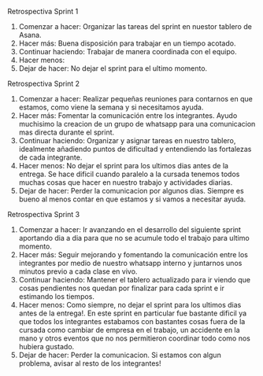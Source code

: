 Retrospectiva Sprint 1
1. Comenzar a hacer: Organizar las tareas del sprint en nuestor tablero de Asana.
2. Hacer más: Buena disposición para trabajar en un tiempo acotado. 
3. Continuar haciendo: Trabajar de manera coordinada con el equipo.
4. Hacer menos: 
5. Dejar de hacer: No dejar el sprint para el ultimo momento.

Retrospectiva Sprint 2
1. Comenzar a hacer: Realizar pequeñas reuniones para contarnos en que estamos, como viene la semana y si necesitamos ayuda.
2. Hacer más: Fomentar la comunicación entre los integrantes. Ayudo muchisimo la creacion de un grupo de whatsapp para una comunicacion mas directa durante el sprint.
3. Continuar haciendo: Organizar y asignar tareas en nuestro tablero, idealmente añadiendo puntos de dificultad y entendiendo las fortalezas de cada integrante.
4. Hacer menos: No dejar el sprint para los ultimos dias antes de la entrega. Se hace dificil cuando paralelo a la cursada tenemos todos muchas cosas que hacer en nuestro trabajo y actividades diarias.
5. Dejar de hacer: Perder la comunicacion por algunos dias. Siempre es bueno al menos contar en que estamos y si vamos a necesitar ayuda.

Retrospectiva Sprint 3
1. Comenzar a hacer: Ir avanzando en el desarrollo del siguiente sprint aportando dia a dia para que no se acumule todo el trabajo para ultimo momento.
2. Hacer más: Seguir mejorando y fomentando la comunicación entre los integrantes por medio de nuestro whatsapp interno y juntarnos unos minutos previo a cada clase en vivo.
3. Continuar haciendo: Mantener el tablero actualizado para ir viendo que cosas pendientes nos quedan por finalizar para cada sprint e ir estimando los tiempos.
4. Hacer menos: Como siempre, no dejar el sprint para los ultimos dias antes de la entrega!. En este sprint en particular fue bastante dificil ya que todos los integrantes estabamos con bastantes cosas fuera de la cursada como cambiar de empresa en el trabajo, un accidente en la mano y otros eventos que no nos permitieron coordinar todo como nos hubiera gustado.
5. Dejar de hacer: Perder la comunicacion. Si estamos con algun problema, avisar al resto de los integrantes!